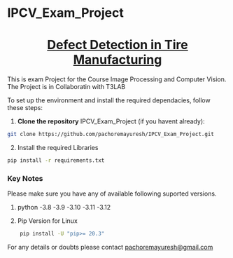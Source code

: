 # IPCV_Exam_Project
# <div align="Center"><u> Defect Detection in Tire Manufacturing </u></div>

This is exam Project for the Course Image Processing and Computer Vision. The Project is in Collaboratin with T3LAB

To set up the environment and install the required dependacies, follow these steps:

1. **Clone the repository** IPCV_Exam_Project (if you havent already):

```bash
git clone https://github.com/pachoremayuresh/IPCV_Exam_Project.git 
```

2. Install the required Libraries

```bash
pip install -r requirements.txt
```

### Key Notes
Please make sure you have any of available following suported versions.

1. python 
    -3.8
    -3.9
    -3.10
    -3.11
    -3.12

2. Pip Version for Linux
```bash
    pip install -U "pip>= 20.3"
```
For any details or doubts please contact pachoremayuresh@gmail.com
